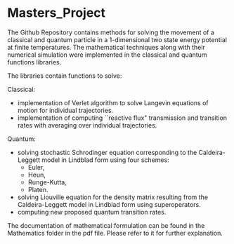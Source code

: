 # Masters_Project

The Github Repository contains methods for solving the movement of a classical and quantum particle
in a 1-dimensional two state energy potential at finite temperatures. The mathematical techniques 
along with their numerical simulation were implemented in the classical and quantum functions libraries. 

The libraries contain functions to solve:

Classical:

- implementation of Verlet algorithm to solve Langevin equations of motion for individual trajectories.
- implementation of computing ``reactive flux" transmission and transition rates with averaging over
  individual trajectories.

Quantum:

- solving stochastic Schrodinger equation corresponding to the Caldeira-Leggett model in Lindblad form using
  four schemes:
	- Euler,
	- Heun,
	- Runge-Kutta,
	- Platen.
- solving Liouville equation for the density matrix resulting from the Caldeira-Leggett model in Lindblad
  form using superoperators.
- computing new proposed quantum transition rates.

The documentation of mathematical formulation can be found in the Mathematics folder in the pdf file. Please refer
to it for further explanation.